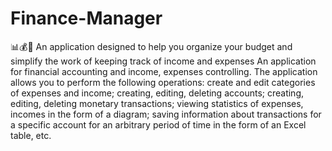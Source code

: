 # Finance-Manager
📊💰👛 An application designed to help you organize your budget and simplify the work of keeping track of income and expenses
An application for financial accounting and income, expenses controlling.
The application allows you to perform the following operations:
  create and edit categories of expenses and income;
  creating, editing, deleting accounts;
  creating, editing, deleting monetary transactions; 
  viewing statistics of expenses, incomes in the form of a diagram;
  saving information about transactions for a specific account for an arbitrary period of time in the form of an Excel table, etc.
